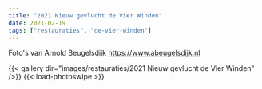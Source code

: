 ```yaml
---
title: "2021 Nieuw gevlucht de Vier Winden"
date: 2021-02-19
tags: ["restauraties", "de-vier-winden"]
---
```

Foto's van Arnold Beugelsdijk https://www.abeugelsdijk.nl

{{< gallery dir="images/restauraties/2021 Nieuw gevlucht de Vier Winden" />}}
{{< load-photoswipe >}}